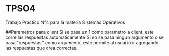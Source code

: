 # TPSO4
Trabajo Práctico N°4 para la materia Sistemas Operativos

##Parametros para client
Si se pasa un 1 como parametro a client, este corre las respuestas automaticamente
Si no se pasa ningun argumento o se pasa "respuestas" como argumento, este permite al usuario ir agregando las respuestas que crea correctas.